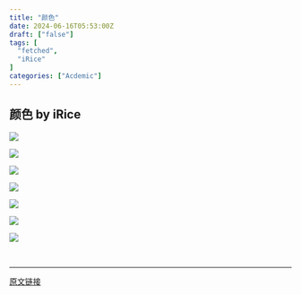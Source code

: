 ```yaml
---
title: "颜色"
date: 2024-06-16T05:53:00Z
draft: ["false"]
tags: [
  "fetched",
  "iRice"
]
categories: ["Acdemic"]
---
```

颜色 by iRice
------
<div><p><img data-galleryid="" data-imgfileid="100000866" data-ratio="1.3333333333333333" data-s="300,640" data-src="https://mmbiz.qpic.cn/sz_mmbiz_png/C4r5vxhiarE7GicxpUciaykXNFtjyJJJRicuKUiagLz6yP4ib9UYCtW8Xj4OrNy6z6JuS3iauboNeky2uzuRcHN7mAbHg/640?wx_fmt=png&amp;from=appmsg" data-type="png" data-w="1080" src="https://mmbiz.qpic.cn/sz_mmbiz_png/C4r5vxhiarE7GicxpUciaykXNFtjyJJJRicuKUiagLz6yP4ib9UYCtW8Xj4OrNy6z6JuS3iauboNeky2uzuRcHN7mAbHg/640?wx_fmt=png&amp;from=appmsg"></p><p><img data-galleryid="" data-imgfileid="100000868" data-ratio="1.3333333333333333" data-s="300,640" data-src="https://mmbiz.qpic.cn/sz_mmbiz_png/C4r5vxhiarE7GicxpUciaykXNFtjyJJJRicuj2KxkYL1vkOfLdM6MiatE7N87UZVyXibq8YXlDyrXa5R4VdKrVicTNq5Q/640?wx_fmt=png&amp;from=appmsg" data-type="png" data-w="1080" src="https://mmbiz.qpic.cn/sz_mmbiz_png/C4r5vxhiarE7GicxpUciaykXNFtjyJJJRicuj2KxkYL1vkOfLdM6MiatE7N87UZVyXibq8YXlDyrXa5R4VdKrVicTNq5Q/640?wx_fmt=png&amp;from=appmsg"></p><p><img data-galleryid="" data-imgfileid="100000869" data-ratio="1.3333333333333333" data-s="300,640" data-src="https://mmbiz.qpic.cn/sz_mmbiz_png/C4r5vxhiarE7GicxpUciaykXNFtjyJJJRicudfJPgs8wCuicibdb4eRGcXjibMNBteBLsavvkuw76iaaVt9DQ2UG7sM2aA/640?wx_fmt=png&amp;from=appmsg" data-type="png" data-w="1080" src="https://mmbiz.qpic.cn/sz_mmbiz_png/C4r5vxhiarE7GicxpUciaykXNFtjyJJJRicudfJPgs8wCuicibdb4eRGcXjibMNBteBLsavvkuw76iaaVt9DQ2UG7sM2aA/640?wx_fmt=png&amp;from=appmsg"></p><p><img data-galleryid="" data-imgfileid="100000870" data-ratio="1.3333333333333333" data-s="300,640" data-src="https://mmbiz.qpic.cn/sz_mmbiz_png/C4r5vxhiarE7GicxpUciaykXNFtjyJJJRicu2U2sVfXnQrGWia0NiawMQyGmkO5dTg1OomJ0zuaJzCns2BueGcBnGpicw/640?wx_fmt=png&amp;from=appmsg" data-type="png" data-w="1080" src="https://mmbiz.qpic.cn/sz_mmbiz_png/C4r5vxhiarE7GicxpUciaykXNFtjyJJJRicu2U2sVfXnQrGWia0NiawMQyGmkO5dTg1OomJ0zuaJzCns2BueGcBnGpicw/640?wx_fmt=png&amp;from=appmsg"></p><p><img data-galleryid="" data-imgfileid="100000871" data-ratio="1.3333333333333333" data-s="300,640" data-src="https://mmbiz.qpic.cn/sz_mmbiz_png/C4r5vxhiarE7GicxpUciaykXNFtjyJJJRicuhj5ibWdft9czgC7868pPeGKwd9KP3UNfbLNqMv9rkwXXzlbC86hAUxw/640?wx_fmt=png&amp;from=appmsg" data-type="png" data-w="1080" src="https://mmbiz.qpic.cn/sz_mmbiz_png/C4r5vxhiarE7GicxpUciaykXNFtjyJJJRicuhj5ibWdft9czgC7868pPeGKwd9KP3UNfbLNqMv9rkwXXzlbC86hAUxw/640?wx_fmt=png&amp;from=appmsg"></p><p><img data-galleryid="" data-imgfileid="100000872" data-ratio="1.3333333333333333" data-s="300,640" data-src="https://mmbiz.qpic.cn/sz_mmbiz_png/C4r5vxhiarE7GicxpUciaykXNFtjyJJJRicuCtRia18ROUibOgt9rKCKd2oSSynibib85o98N7hLI7FKFX4bWd4T3uoaWg/640?wx_fmt=png&amp;from=appmsg" data-type="png" data-w="1080" src="https://mmbiz.qpic.cn/sz_mmbiz_png/C4r5vxhiarE7GicxpUciaykXNFtjyJJJRicuCtRia18ROUibOgt9rKCKd2oSSynibib85o98N7hLI7FKFX4bWd4T3uoaWg/640?wx_fmt=png&amp;from=appmsg"></p><p><img data-galleryid="" data-imgfileid="100000873" data-ratio="1.3333333333333333" data-s="300,640" data-src="https://mmbiz.qpic.cn/sz_mmbiz_png/C4r5vxhiarE7GicxpUciaykXNFtjyJJJRicuzvIibTBWZa9mhsK79c1OibHKlU7vFNeH8IEVvp6g6OGb8xQmPO2GSUYA/640?wx_fmt=png&amp;from=appmsg" data-type="png" data-w="1080" src="https://mmbiz.qpic.cn/sz_mmbiz_png/C4r5vxhiarE7GicxpUciaykXNFtjyJJJRicuzvIibTBWZa9mhsK79c1OibHKlU7vFNeH8IEVvp6g6OGb8xQmPO2GSUYA/640?wx_fmt=png&amp;from=appmsg"></p><p><br></p><p><mp-style-type data-value="3"></mp-style-type></p></div>  
<hr>
<a href="https://mp.weixin.qq.com/s/6kBLl3Ht5BgFqUhW9VLWlA",target="_blank" rel="noopener noreferrer">原文链接</a>
